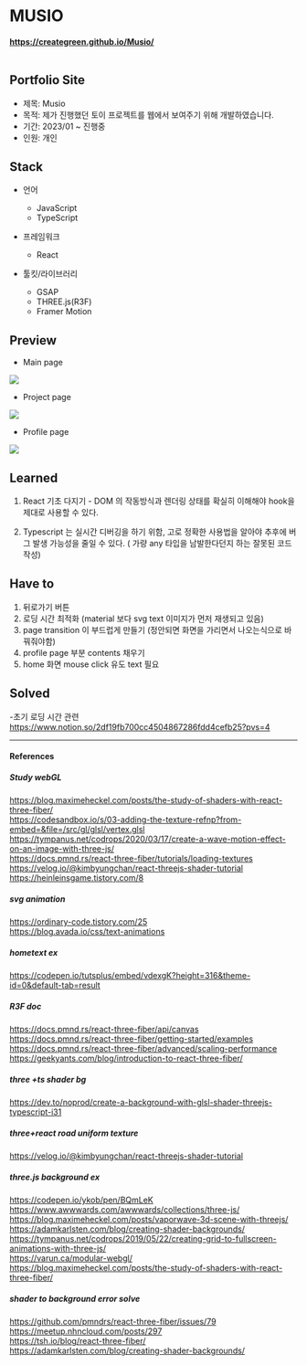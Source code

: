 # MUSIO <br/>
#### https://creategreen.github.io/Musio/<br/><br/>

## Portfolio Site 

- 제목: Musio 
- 목적: 제가 진행했던 토이 프로젝트를 웹에서 보여주기 위해 개발하였습니다.
- 기간: 2023/01 ~ 진행중 
- 인원: 개인


## Stack

- 언어
    - JavaScript
    - TypeScript
    
- 프레임워크
    - React
    
- 툴킷/라이브러리
    - GSAP
    - THREE.js(R3F)
    - Framer Motion


## Preview 
- Main page 
<img src="https://user-images.githubusercontent.com/91831423/226843808-f3eacddd-d958-40b5-9131-14fa1ed98246.gif" >

- Project page  
<img src="https://user-images.githubusercontent.com/91831423/226844027-ddf4bb02-cabb-41ad-9482-a1a6a63c99de.gif" >


- Profile page 
<img src="https://user-images.githubusercontent.com/91831423/226844313-578afade-13d5-4270-a94e-f62201df9967.gif">



## Learned

1. React 기초 다지기 - DOM 의 작동방식과 렌더링 상태를 확실히 이해해야 hook을 제대로 사용할 수 있다.

2. Typescript 는 실시간 디버깅을 하기 위함, 고로 정확한 사용법을 알아야 추후에 버그 발생 가능성을 줄일 수 있다. ( 가량 any 타입을 남발한다던지 하는 잘못된 코드 작성)

## Have to

1. 뒤로가기 버튼
2. 로딩 시간 최적화 (material 보다 svg text 이미지가 먼저 재생되고 있음)
3. page transition 이 부드럽게 만들기 (정안되면 화면을 가리면서 나오는식으로 바꿔줘야함)
4. profile page 부분 contents 채우기 
5. home 화면 mouse click 유도 text 필요

## Solved

-초기 로딩 시간 관련 https://www.notion.so/2df19fb700cc4504867286fdd4cefb25?pvs=4

--------------
#### References
##### Study webGL
https://blog.maximeheckel.com/posts/the-study-of-shaders-with-react-three-fiber/ <br/>
https://codesandbox.io/s/03-adding-the-texture-refnp?from-embed=&file=/src/gl/glsl/vertex.glsl<br/>
https://tympanus.net/codrops/2020/03/17/create-a-wave-motion-effect-on-an-image-with-three-js/<br/>
https://docs.pmnd.rs/react-three-fiber/tutorials/loading-textures<br/>
https://velog.io/@kimbyungchan/react-threejs-shader-tutorial<br/>
https://heinleinsgame.tistory.com/8<br/>

##### svg animation<br/>
https://ordinary-code.tistory.com/25 <br/>
https://blog.avada.io/css/text-animations<br/>

##### hometext ex <br/>
https://codepen.io/tutsplus/embed/vdexgK?height=316&theme-id=0&default-tab=result <br/>

##### R3F doc<br/>
https://docs.pmnd.rs/react-three-fiber/api/canvas<br/>
https://docs.pmnd.rs/react-three-fiber/getting-started/examples<br/>
https://docs.pmnd.rs/react-three-fiber/advanced/scaling-performance<br/>
https://geekyants.com/blog/introduction-to-react-three-fiber/<br/>

##### three +ts shader bg<br/>
https://dev.to/noprod/create-a-background-with-glsl-shader-threejs-typescript-i31<br/>

##### three+react road uniform texture<br/>
https://velog.io/@kimbyungchan/react-threejs-shader-tutorial<br/>
##### three.js background ex<br/>
https://codepen.io/ykob/pen/BQmLeK<br/>
https://www.awwwards.com/awwwards/collections/three-js/<br/>
https://blog.maximeheckel.com/posts/vaporwave-3d-scene-with-threejs/<br/>
https://adamkarlsten.com/blog/creating-shader-backgrounds/<br/>
https://tympanus.net/codrops/2019/05/22/creating-grid-to-fullscreen-animations-with-three-js/<br/>
https://varun.ca/modular-webgl/<br/>
https://blog.maximeheckel.com/posts/the-study-of-shaders-with-react-three-fiber/<br/>

##### shader to background error solve<br/>
https://github.com/pmndrs/react-three-fiber/issues/79<br/>
https://meetup.nhncloud.com/posts/297<br/>
https://tsh.io/blog/react-three-fiber/<br/>
https://adamkarlsten.com/blog/creating-shader-backgrounds/<br/>
